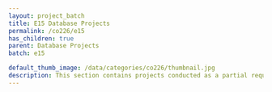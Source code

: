```yaml
---
layout: project_batch
title: E15 Database Projects
permalink: /co226/e15
has_children: true
parent: Database Projects
batch: e15

default_thumb_image: /data/categories/co226/thumbnail.jpg
description: This section contains projects conducted as a partial requirement to complete the course CO226 - Database Systems. Usually, these projects are conducted by groups of 3 students. The course focuses on database systems and students are required to develop a database management system for the project
---
```

